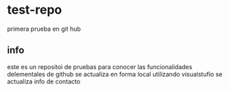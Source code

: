 # test-repo
primera prueba en git hub
## info 
este es un repositoi  de pruebas para conocer las funcionalidades delementales de github 
se actualiza en forma local utilizando visualstufio
se actualiza info de contacto
